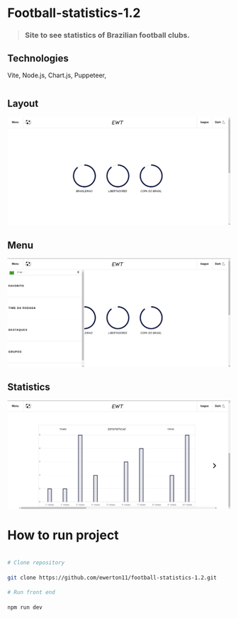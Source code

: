 # Football-statistics-1.2

>### Site to see statistics of Brazilian football clubs.

## Technologies

<table>
Vite,
Node.js,
Chart.js,
Puppeteer,
</table>

## Layout

![alt text](https://github.com/ewerton11/assets/blob/main/football-statistics-1.2/football-statistics-home.png)

## Menu

![alt text](https://github.com/ewerton11/assets/blob/main/football-statistics-1.2/football-statistics-menu.png)

## Statistics

![alt text](https://github.com/ewerton11/assets/blob/main/football-statistics-1.2/football-statistics-statistics.png)

# How to run project

```bash

# Clone repository

git clone https://github.com/ewerton11/football-statistics-1.2.git

# Run front end

npm run dev
